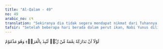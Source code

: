 ```yaml
---
title: "Al-Qalam - 49"
no: 49
arabic_no: ٤٩
translation: "Sekiranya dia tidak segera mendapat nikmat dari Tuhannya, pastilah dia dicampakkan ke tanah tandus dalam keadaan tercela. "
tafsir: "Setelah beberapa hari berada dalam perut ikan, Nabi Yunus dilimpahi rahmat oleh Allah dengan mewahyukan kepada ikan itu agar melontarkan Yunus ke daratan. Maka ikan itu pun melontarkan Yunus ke daratan. Ia jatuh di daratan yang tandus, sepi tidak ada air, tumbuh-tumbuhan, dan kayu-kayuan di sekitarnya. Badannya pun dalam keadaan sangat lemah dan sakit, karena penderitaan yang dialaminya selama berada dalam perut ikan, dan karena kesedihannya akibat sikap kaumnya yang menantang dakwahnya. Untuk melindunginya dari terik panas matahari dan kedinginan malam, Allah menumbuhkan di sampingnya semacam pohon labu (yaqthin). Dengan demikian, Nabi Yunus terlindungi dan juga dapat memakan buahnya sebagai penguat tubuhnya yang lemah, sebagaimana firman Allah:\n\nKemudian Kami lemparkan dia ke daratan yang tandus, sedang dia dalam keadaan sakit. Kemudian untuk dia Kami tumbuhkan sebatang pohon dari jenis labu. (as-saffat/37: 145-146)\n\nSeandainya Allah tidak melimpahkan rahmat-Nya kepada Yunus, tentu ia akan tenggelam di lautan, atau hancur lumat di dalam perut ikan, atau mati kelaparan dan kekeringan di tengah-tengah padang yang tandus. Akan tetapi, Allah Maha Pengasih kepada hamba-hamba-Nya yang mau bertobat dengan sebenar-benarnya, seperti yang dilakukan Nabi Yunus. Oleh karena itu, Allah melimpahkan rahmat kepadanya."
---
```

لَوْلَآ اَنْ تَدَارَكَهٗ نِعْمَةٌ مِّنْ رَّبِّهٖ لَنُبِذَ بِالْعَرَاۤءِ وَهُوَ مَذْمُوْمٌ 